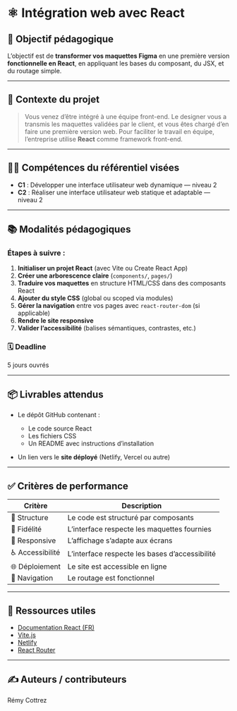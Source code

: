 # ⚛️ Intégration web avec React

## 🎯 Objectif pédagogique

L’objectif est de **transformer vos maquettes Figma** en une première version **fonctionnelle en React**, en appliquant les bases du composant, du JSX, et du routage simple.

---

## 🧭 Contexte du projet

> Vous venez d’être intégré à une équipe front-end. Le designer vous a transmis les maquettes validées par le client, et vous êtes chargé d’en faire une première version web. Pour faciliter le travail en équipe, l’entreprise utilise **React** comme framework front-end.

---

## 👩‍💻 **Compétences du référentiel visées**

* **C1** : Développer une interface utilisateur web dynamique — niveau 2
* **C2** : Réaliser une interface utilisateur web statique et adaptable — niveau 2

---

## 📚 Modalités pédagogiques

### Étapes à suivre :

1. **Initialiser un projet React** (avec Vite ou Create React App)
2. **Créer une arborescence claire** (`components/`, `pages/`)
3. **Traduire vos maquettes** en structure HTML/CSS dans des composants React
4. **Ajouter du style CSS** (global ou scoped via modules)
5. **Gérer la navigation** entre vos pages avec `react-router-dom` (si applicable)
6. **Rendre le site responsive**
7. **Valider l’accessibilité** (balises sémantiques, contrastes, etc.)

### 🗓️ **Deadline**

5 jours ouvrés

---

## 📦 **Livrables attendus**

* Le dépôt GitHub contenant :

  * Le code source React
  * Les fichiers CSS
  * Un README avec instructions d’installation
* Un lien vers le **site déployé** (Netlify, Vercel ou autre)

---

## ✅ **Critères de performance**

| Critère         | Description                                    |
| --------------- | ---------------------------------------------- |
| 🧱 Structure    | Le code est structuré par composants           |
| 🎨 Fidélité     | L’interface respecte les maquettes fournies    |
| 📱 Responsive   | L’affichage s’adapte aux écrans                |
| ♿ Accessibilité | L’interface respecte les bases d’accessibilité |
| 🌐 Déploiement  | Le site est accessible en ligne                |
| 🔀 Navigation   | Le routage est fonctionnel                     |

---

## 🔗 **Ressources utiles**

* [Documentation React (FR)](https://fr.react.dev/)
* [Vite.js](https://vitejs.dev/)
* [Netlify](https://app.netlify.com)
* [React Router](https://reactrouter.com/en/main)

---

## ✍️ Auteurs / contributeurs

Rémy Cottrez
